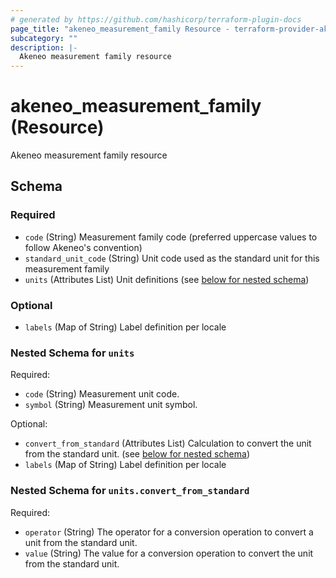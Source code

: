 ```yaml
---
# generated by https://github.com/hashicorp/terraform-plugin-docs
page_title: "akeneo_measurement_family Resource - terraform-provider-akeneo"
subcategory: ""
description: |-
  Akeneo measurement family resource
---
```


# akeneo_measurement_family (Resource)

Akeneo measurement family resource



<!-- schema generated by tfplugindocs -->
## Schema

### Required

- `code` (String) Measurement family code (preferred uppercase values to follow Akeneo's convention)
- `standard_unit_code` (String) Unit code used as the standard unit for this measurement family
- `units` (Attributes List) Unit definitions (see [below for nested schema](#nestedatt--units))

### Optional

- `labels` (Map of String) Label definition per locale

<a id="nestedatt--units"></a>
### Nested Schema for `units`

Required:

- `code` (String) Measurement unit code.
- `symbol` (String) Measurement unit symbol.

Optional:

- `convert_from_standard` (Attributes List) Calculation to convert the unit from the standard unit. (see [below for nested schema](#nestedatt--units--convert_from_standard))
- `labels` (Map of String) Label definition per locale

<a id="nestedatt--units--convert_from_standard"></a>
### Nested Schema for `units.convert_from_standard`

Required:

- `operator` (String) The operator for a conversion operation to convert a unit from the standard unit.
- `value` (String) The value for a conversion operation to convert the unit from the standard unit.

